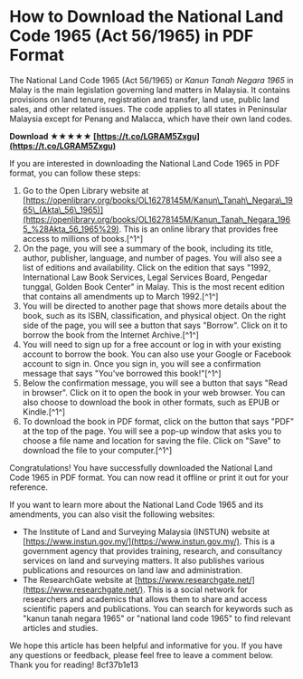 
 
# How to Download the National Land Code 1965 (Act 56/1965) in PDF Format
 
The National Land Code 1965 (Act 56/1965) or *Kanun Tanah Negara 1965* in Malay is the main legislation governing land matters in Malaysia. It contains provisions on land tenure, registration and transfer, land use, public land sales, and other related issues. The code applies to all states in Peninsular Malaysia except for Penang and Malacca, which have their own land codes.
 
**Download ★★★★★ [https://t.co/LGRAM5Zxgu](https://t.co/LGRAM5Zxgu)**


 
If you are interested in downloading the National Land Code 1965 in PDF format, you can follow these steps:
 
1. Go to the Open Library website at [https://openlibrary.org/books/OL16278145M/Kanun\_Tanah\_Negara\_1965\_(Akta\_56\_1965)](https://openlibrary.org/books/OL16278145M/Kanun_Tanah_Negara_1965_%28Akta_56_1965%29). This is an online library that provides free access to millions of books.[^1^]
2. On the page, you will see a summary of the book, including its title, author, publisher, language, and number of pages. You will also see a list of editions and availability. Click on the edition that says "1992, International Law Book Services, Legal Services Board, Pengedar tunggal, Golden Book Center" in Malay. This is the most recent edition that contains all amendments up to March 1992.[^1^]
3. You will be directed to another page that shows more details about the book, such as its ISBN, classification, and physical object. On the right side of the page, you will see a button that says "Borrow". Click on it to borrow the book from the Internet Archive.[^1^]
4. You will need to sign up for a free account or log in with your existing account to borrow the book. You can also use your Google or Facebook account to sign in. Once you sign in, you will see a confirmation message that says "You've borrowed this book!"[^1^]
5. Below the confirmation message, you will see a button that says "Read in browser". Click on it to open the book in your web browser. You can also choose to download the book in other formats, such as EPUB or Kindle.[^1^]
6. To download the book in PDF format, click on the button that says "PDF" at the top of the page. You will see a pop-up window that asks you to choose a file name and location for saving the file. Click on "Save" to download the file to your computer.[^1^]

Congratulations! You have successfully downloaded the National Land Code 1965 in PDF format. You can now read it offline or print it out for your reference.
  
If you want to learn more about the National Land Code 1965 and its amendments, you can also visit the following websites:

- The Institute of Land and Surveying Malaysia (INSTUN) website at [https://www.instun.gov.my/](https://www.instun.gov.my/). This is a government agency that provides training, research, and consultancy services on land and surveying matters. It also publishes various publications and resources on land law and administration.
- The ResearchGate website at [https://www.researchgate.net/](https://www.researchgate.net/). This is a social network for researchers and academics that allows them to share and access scientific papers and publications. You can search for keywords such as "kanun tanah negara 1965" or "national land code 1965" to find relevant articles and studies.

We hope this article has been helpful and informative for you. If you have any questions or feedback, please feel free to leave a comment below. Thank you for reading!
 8cf37b1e13
 
